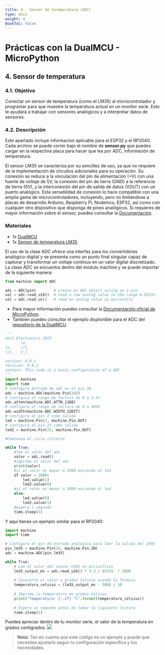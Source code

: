 ```yaml
---
title: 4.  Sensor de termperatura (ADC)
type: docs
weight: 4
BookToC: false
---
```


# Prácticas con la DualMCU - MicroPython

## 4. Sensor de temperatura
### 4.1. Objetivo
Conectar un sensor de temperatura (como el LM35) al microcontrolador y
programar para que muestre la temperatura actual en un monitor serie. Esto te
ayudará a trabajar con sensores analógicos y a interpretar datos de sensores.

### 4.2. Descripción

Este apartado incluye informacion aplicable para el ESP32 y el RP2040. Cada archivo se puede correr bajo el nombre de **sensor.py** que puedes cargar en la respectiva placa para hacer que lea por ADC, información de temperatura.

El sensor LM35 se caracteriza por su sencillez de uso, ya que no requiere de la implementación de circuitos adicionales para su operación. Su conexión se reduce a la vinculación del pin de alimentación (+V) con una fuente de voltaje de 5V, la conexión del pin de tierra (GND) a la referencia de tierra (0V), y la interconexión del pin de salida de datos (VOUT) con un puerto analógico. Esta versatilidad de conexión lo hace compatible con una amplia gama de microcontroladores, incluyendo, pero no limitándose a placas de desarrollo Arduino, Raspberry Pi, Nodemcu, ESP32, así como con cualquier otro dispositivo que disponga de pines analógicos. Si requieres de mayor información sobre el sensor, puedes consultar la [Documentación](https://uelectronics.com/producto/lm35-sensor-de-temperatura/).

### Materiales

+ 1x [DualMCU](https://uelectronics.com/producto/unit-dualmcu-esp32-rp2040-tarjeta-de-desarrollo/)
+ 1x [Sensor de temperatura LM35](https://uelectronics.com/producto/lm35-sensor-de-temperatura/)


El uso de la clase ADC ofrece una interfaz para los convertidores analógico-digital y se presenta como un punto final singular capaz de capturar y transformar un voltaje continuo en un valor digital discretizado. La clase ADC se encuentra dentro del módulo machine y se puede importar de la siguiente manera:

```python
from machine import ADC

adc = ADC(pin)        # create an ADC object acting on a pin
val = adc.read_u16()  # read a raw analog value in the range 0-65535
val = adc.read_uv()   # read an analog value in microvolts
```
- Para mayor información puedes consultar la [Documentación oficial de MicroPython](https://docs.micropython.org/en/latest/library/machine.ADC.html).
- Tambien puedes consultar el ejemplo displonible para el ADC del [repositorio de la DualMCU](https://github.com/UNIT-Electronics/DualMCU/blob/main/Examples/Micropython%20Basics/RP2040/01.ADC/ADC.py).
```python
'''
Unit Electronics 2023
       (o_
(o_    //\
(/)_   V_/_ 

version: 0.0.1
revision: 0.0.1
context: This code is a basic configuration of a ADC
'''
import machine
import time
# configura entrada de adc en el pin 36
adc = machine.ADC(machine.Pin(28))
# configura el rango de lectura de 0 a 3.3v
adc.atten(machine.ADC.ATTN_11DB)
# configura el rango de lectura de 0 a 4095
adc.width(machine.ADC.WIDTH_12BIT)
# configura el pin 2 como salida
led = machine.Pin(2, machine.Pin.OUT)
# configura el pin 25 como salida
led2 = machine.Pin(25, machine.Pin.OUT)

#Comienza el ciclo infinito

while True:
    #lee el valor del adc
    valor = adc.read()
    #imprime el valor del adc
    print(valor)
    #si el valor es mayor a 2000 enciende el led
    if valor > 2000:
        led.value(1)
        led2.value(0)
    #si el valor es menor a 2000 enciende el led
    else:
        led.value(0)
        led2.value(1)               
    #espera 1 segundo       
    time.sleep(1)

```
Y aquí tienes un ejemplo similar para el RP2040:

```python
import machine
import time

# Configura el pin de entrada analógica para leer la salida del LM35
pin_lm35 = machine.Pin(28, machine.Pin.IN)
adc = machine.ADC(pin_lm35)

while True:
    # Lee el valor del sensor LM35 en milivoltios
    lm35_output_mv = adc.read_u16() * 3.3 / 65535  * 1000
    
    # Convierte el valor a grados Celsius usando la fórmula
    temperatura_celsius = (lm35_output_mv - 500) / 10
    
    # Imprime la temperatura en grados Celsius
    print("Temperatura: {:.2f} °C".format(temperatura_celsius))
    
    # Espera un segundo antes de tomar la siguiente lectura
    time.sleep(1)


```
Puedea apreciar dentro de tu monitor serie, el valor de la temperatura en grados centigrados.
![](/docs/4-Sensor_de_temperatura/images/sensor.png)

> **Nota:** Ten en cuenta que este código es un ejemplo y puede que necesites ajustarlo según tu configuración específica y tus necesidades.